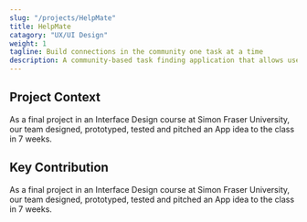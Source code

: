 ```yaml
---
slug: "/projects/HelpMate"
title: HelpMate
catagory: "UX/UI Design"
weight: 1
tagline: Build connections in the community one task at a time
description: A community-based task finding application that allows users to help their community members with household chores.
---
```


## Project Context

As a final project in an Interface Design course at Simon Fraser University, our team designed, prototyped, tested and pitched an App idea to the class in 7 weeks.

<Project>

## Key Contribution

As a final project in an Interface Design course at Simon Fraser University, our team designed, prototyped, tested and pitched an App idea to the class in 7 weeks.